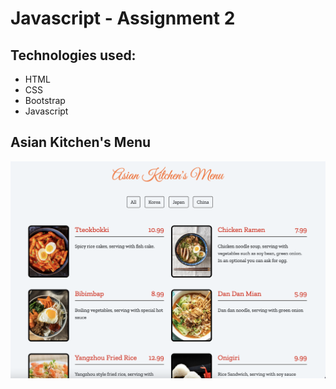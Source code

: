 # Javascript - Assignment 2

## Technologies used:
* HTML 
* CSS
* Bootstrap
* Javascript

## Asian Kitchen's Menu
![Getting Started](../../03_Week_Javascript/02_Assignment_Javascript-3/asian-kitchens-menu/images/Screen%20Shot%202022-08-28%20at%201.04.10%20AM.png)